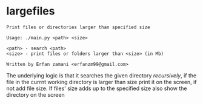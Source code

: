 # largefiles
```
Print files or directories larger than specified size

Usage: ./main.py <path> <size>

<path> - search <path>
<size> - print files or folders larger than <size> (in Mb)

Written by Erfan zamani <erfanzm99@gmail.com>
```
The underlying logic is that it searches the given directory *recursively*, if the file in the currnt working directory is larger than size print it on the screen, if not add file size. If files' size adds up to the specified size also show the directory on the screen
